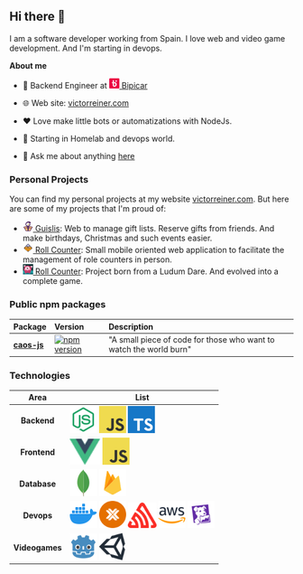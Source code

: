 ## Hi there 👋

I am a software developer working from Spain. I love web and video game development. And I'm starting in devops.


**About me**

- 💼 Backend Engineer at [<img height="18" alt="bipicar" src="./assets/company/bipi.png"> Bipicar ](https://bipicar.com)

- 🌐 Web site: [victorreiner.com](https://victorreiner.com)

- ❤️ Love make little bots or automatizations with NodeJs.

- 🚀 Starting in Homelab and devops world.

- 💬 Ask me about anything [here](https://github.com/vmunozre/vmunozre/issues)

### Personal Projects

You can find my personal projects at my website [victorreiner.com](https://victorreiner.com). But here are some of my projects that I'm proud of:

- [<img height="18" alt="guislis" src="./assets/projects/guislis.png"> Guislis](https://guislis.com): Web to manage gift lists. Reserve gifts from friends. And make birthdays, Christmas and such events easier.
- [<img height="18" alt="roll-counter" src="./assets/projects/roll-counter.png"> Roll Counter](https://roll-counter.radiantequeflipas.com/): Small mobile oriented web application to facilitate the management of role counters in person.
- [<img height="18" alt="Inside the planet" src="./assets/projects/inside-the-planet.webp"> Roll Counter](https://victor-reiner.itch.io/inside-the-planet-full): Project born from a Ludum Dare. And evolved into a complete game.

### Public npm packages

| **Package** | **Version** | **Description** |
|:------------|:------------|:----------------|
| [**caos-js**](https://www.npmjs.com/package/caos-js) | [![npm version](https://badge.fury.io/js/caos-js.svg)](https://badge.fury.io/js/caos-js) | "A small piece of code for those who want to watch the world burn" |

### Technologies

| **Area** |List|
|:--------------:|---|
| **Backend** |<img height="48" alt="Node JS" src="./assets/logos/nodejs.png"/> <img height="48" alt="Javascript" src="./assets/logos/javascript.png"/> <img height="48" alt="Typescript" src="./assets/logos/typescript.png"/>|
| **Frontend**   | <img height="46" alt="Vue" src="./assets/logos/vue.svg"> <img height="48" alt="Javascript" src="./assets/logos/javascript.png"> |
| **Database**   | <img height="48" alt="MongoDB" src="./assets/logos/mongodb.png"> <img height="48" alt="Firebase database" src="./assets/logos/file-type-firebase.svg"> |
| **Devops**     | <img height="48" alt="Docker" src="./assets/logos/docker.png"> <img height="48" alt="Proxmox" src="./assets/logos/proxmox.svg"> <img height="45" alt="Sentry" src="./assets/logos/sentry.svg"> <img height="48" alt="AWS" src="./assets/logos/aws.png"> <img height="48" alt="datadog" src="./assets/logos/datadog.png"> |
| **Videogames** | <img height="48" alt="Godot" src="./assets/logos/godot.png"> <img height="48" alt="Unity" src="./assets/logos/unity.png"> |



<!--
**vmunozre/vmunozre** is a ✨ _special_ ✨ repository because its `README.md` (this file) appears on your GitHub profile.

Here are some ideas to get you started:

- 🔭 I’m currently working on ...
- 🌱 I’m currently learning ...
- 👯 I’m looking to collaborate on ...
- 🤔 I’m looking for help with ...
- 💬 Ask me about ...
- 📫 How to reach me: ...
- 😄 Pronouns: ...
- ⚡ Fun fact: ...
-->

